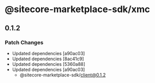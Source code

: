 # @sitecore-marketplace-sdk/xmc

## 0.1.2

### Patch Changes

- Updated dependencies [a90ac03]
- Updated dependencies [8ac41c9]
- Updated dependencies [5360a88]
- Updated dependencies [a90ac03]
  - @sitecore-marketplace-sdk/client@0.1.2
